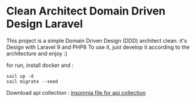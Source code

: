 
# Clean Architect Domain Driven Design Laravel

This project is a simple Domain Driven Design (DDD)  architect clean. 
it's Design with Laravel 9 and PHP8
To use it, just develop it according to the architecture and enjoy :)


for run, install docker and :

```
sail up -d
sail migrate --seed
```

Download api collection :
[insomnia file for api collection](https://github.com/leberman/Clean-Architect-Domain-Driven-Design-DDD-Laravel/blob/master/Insomnia_2022-07-20.json "Insomnia file")

